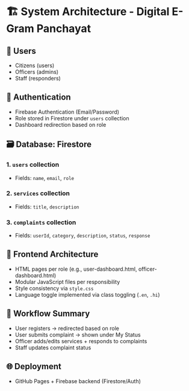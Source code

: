 # 🏗 System Architecture - Digital E-Gram Panchayat

## 👥 Users
- Citizens (users)
- Officers (admins)
- Staff (responders)

## 🔐 Authentication
- Firebase Authentication (Email/Password)
- Role stored in Firestore under `users` collection
- Dashboard redirection based on role

## 🗃 Database: Firestore
### 1. `users` collection
- Fields: `name`, `email`, `role`

### 2. `services` collection
- Fields: `title`, `description`

### 3. `complaints` collection
- Fields: `userId`, `category`, `description`, `status`, `response`

## 🧠 Frontend Architecture
- HTML pages per role (e.g., user-dashboard.html, officer-dashboard.html)
- Modular JavaScript files per responsibility
- Style consistency via `style.css`
- Language toggle implemented via class toggling (`.en`, `.hi`)

## 🔄 Workflow Summary
- User registers → redirected based on role
- User submits complaint → shown under My Status
- Officer adds/edits services + responds to complaints
- Staff updates complaint status

## 🌐 Deployment
- GitHub Pages + Firebase backend (Firestore/Auth)
